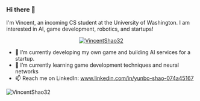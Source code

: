 ### Hi there 👋

I'm Vincent, an incoming CS student at the University of Washington. I am interested in AI, game development, robotics, and startups!

<p align="center"> <a href="https://github.com/VincentShao32"><img src="https://github-profile-trophy.vercel.app/?username=VincentShao32&theme=juicyfresh&title=Commit,Joined2020,Experience,PullRequest" alt="VincentShao32" /></a> </p>

- 🔭 I’m currently developing my own game and building AI services for a startup.
- 🌱 I’m currently learning game development techniques and neural networks
- 📫 Reach me on LinkedIn: www.linkedin.com/in/yunbo-shao-074a45167

<p><img align="center" src="https://github-readme-streak-stats.herokuapp.com/?user=VincentShao32&theme=dark" alt="VincentShao32" /></p>

<!--
**VincentShao32/VincentShao32** is a ✨ _special_ ✨ repository because its `README.md` (this file) appears on your GitHub profile.

Here are some ideas to get you started:

- 🔭 I’m currently working on ...
- 🌱 I’m currently learning ...
- 👯 I’m looking to collaborate on ...
- 🤔 I’m looking for help with ...
- 💬 Ask me about ...
- 📫 How to reach me: ...
- 😄 Pronouns: ...
- ⚡ Fun fact: ...
-->

